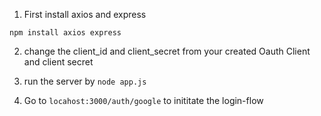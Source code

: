 1. First install axios and express

`npm install axios express`

2. change the client_id and client_secret from your created Oauth Client and client secret

3. run the server by `node app.js`

4. Go to `locahost:3000/auth/google` to inititate the login-flow